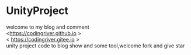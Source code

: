 # UnityProject
welcome to my blog and comment  
<https://codingriver.github.io >  
< https://codingriver.gitee.io >  
unity project code to blog show and some tool,welcome fork and give star

